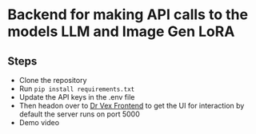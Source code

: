 # Backend for making API calls to the models LLM and Image Gen LoRA

## Steps
<ul>
  <li>Clone the repository</li>
  <li>Run <code>pip install requirements.txt</code></li>
  <li>Update the API keys in the .env file</li>
  <li> Then headon over to <a href="https://github.com/stqc/dr-vex-front-end">Dr Vex Frontend</a> to get the UI for interaction by default the server runs on port 5000</li>
  <li>Demo video <a href="https://drive.google.com/file/d/12RbB0_jTim3MbWp4kuqLu6Ciu8lMMB3x/view?usp=sharing"</li>
</ul>

